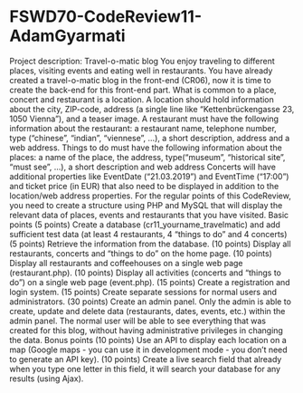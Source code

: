 # FSWD70-CodeReview11-AdamGyarmati
  Project description:  Travel-o-matic blog You enjoy traveling to different places, visiting events and eating well in restaurants. You have already created a travel-o-matic blog in the front-end (CR06), now it is time to create the back-end for this front-end part.  What is common to a place, concert and restaurant is a location. A location should hold information about the city, ZIP-code, address (a single line like “Kettenbrückengasse 23, 1050 Vienna”), and a teaser image.   A restaurant must have the following information about the restaurant: a restaurant name, telephone number, type (“chinese”, “indian”, “viennese”, …), a short description, address and a web address.    Things to do must have  the following information about the places: a name of the place, the address, type(“museum”, “historical site”, “must see”, …), a short description and web address  Concerts will have additional properties like EventDate (“21.03.2019”) and EventTime (“17:00”) and ticket price (in EUR) that also need to be displayed in addition to the location/web address properties.     For the regular points of this CodeReview, you need to create a structure using PHP and MySQL that will display the relevant data of places, events and restaurants that you have visited.   Basic points (5 points) Create a database (cr11_yourname_travelmatic) and add sufficient test data (at least 4 restaurants, 4 “things to do” and 4 concerts)  (5 points) Retrieve the information from the database.  (10 points) Display all restaurants, concerts and “things to do” on the home page.  (10 points) Display all restaurants and coffeehouses on a single web page (restaurant.php).        (10 points) Display all activities (concerts and “things to do”) on a single web page (event.php).  (15 points) Create a registration and login system.  (15 points) Create separate sessions for normal users and administrators.  (30 points) Create an admin panel. Only the admin is able to create, update and delete data (restaurants, dates, events, etc.) within the admin panel. The normal user will be able to see everything that was created for this blog, without having administrative privileges in changing the data.   Bonus points (10 points) Use an API to display each location on a map (Google maps - you can use it in development mode - you don’t need to generate an API key).  (10 points) Create a live search field that already when you type one letter in this field, it will search your database for any results (using Ajax).

